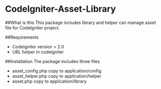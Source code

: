 CodeIgniter-Asset-Library
=========================

##What is this
This package includes library and helper can manage asset file for CodeIgniter project. 

##Requirements

 - CodeIgniter version > 2.0
 - URL helper in codeigniter

##Installation
The package includes three files
 - asset_config.php copy to application/config
 - asset_helper.php copy to application/helper
 - asset.php copy to application/library



